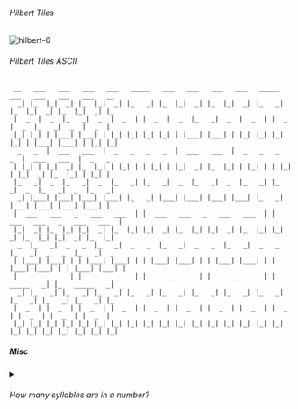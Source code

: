 <h6>Hilbert Tiles</h6>

![hilbert-6](https://github.com/barabo/barabo/assets/4342684/a7ae484f-d97f-4fd8-ad79-0c81ecf35439)

<h6>Hilbert Tiles ASCII</h6>

```
 __   ___   ___   ___   ___   _____   ___   ___   ___   ___   _____   ___   ___   ___   ___   __
  _| |_  |_|  _| |_  |_|  _| |_   _| |_  |_|  _| |_  |_|  _| |_   _| |_  |_|  _| |_  |_|  _| |_
 |  _  |  _  |_   _|  _  |  _  | |  _  |  _  |_   _|  _  |  _  | |  _  |  _  |_   _|  _  |  _  |
 |_| |_| | |___| |___| | |_| |_| |_| |_| | |___| |___| | |_| |_| |_| |_| | |___| |___| | |_| |_|
  _   _  |  ___   ___  |  _   _   _   _  |  ___   ___  |  _   _   _   _  |  ___   ___  |  _   _
 | |_| | |_|  _| |_  |_| | |_| | | |_| | |_|  _| |_  |_| | |_| | | |_| | |_|  _| |_  |_| | |_| |
 |_   _|  _  |_   _|  _  |_   _| |_   _|  _  |_   _|  _  |_   _| |_   _|  _  |_   _|  _  |_   _|
  _| |___| |___| |___| |___| |_   _| |___| |___| |___| |___| |_   _| |___| |___| |___| |___| |_
 |  ___   ___   _   ___   ___  | |  ___   ___   _   ___   ___  | |  ___   ___   _   ___   ___  |
 |_|  _| |_  |_| |_|  _| |_  |_| |_|  _| |_  |_| |_|  _| |_  |_| |_|  _| |_  |_| |_|  _| |_  |_|
  _  |_   _|  _   _  |_   _|  _   _  |_   _|  _   _  |_   _|  _   _  |_   _|  _   _  |_   _|  _
 | |___| |___| | | |___| |___| | | |___| |___| | | |___| |___| | | |___| |___| | | |___| |___| |
 |_   _____   _| |_   _____   _| |_   _____   _| |_   _____   _| |_   _____   _| |_   _____   _|
  _| |_   _| |_   _| |_   _| |_   _| |_   _| |_   _| |_   _| |_   _| |_   _| |_   _| |_   _| |_
 |  _  | |  _  | |  _  | |  _  | |  _  | |  _  | |  _  | |  _  | |  _  | |  _  | |  _  | |  _  |
 |_| |_| |_| |_| |_| |_| |_| |_| |_| |_| |_| |_| |_| |_| |_| |_| |_| |_| |_| |_| |_| |_| |_| |_|

```

<h5>Misc</h5>

<details>
 <summary><h6>How many syllables are in a number?</h6></summary>

This code currently only supports whole numbers up to 1 undecillian - maybe someday I'll solve it generally.

```python
def syllables(n):
    def exp_syllables(power):
        if power > 10:
            raise ValueError("1 undecillion and above are not supported!")
        # Assuming million, billion, and trillion are pronounced with two syllables,
        # while powers through decillion have three.
        return power < 4 and 2 or 3
    if n == 0:
        return 0
    if n in [1, 2, 3, 4, 5, 6, 8, 9, 10, 12]:
        return 1
    if n in [11, 17, 70]:
        return 3
    if n <= 20 or n in [30, 40, 50, 60, 80, 90]:
        return 2
    if n < 100:
        return syllables(10 * (n // 10)) + syllables(n % 10)
    if n < 1000:
        hundreds = n // 100
        return (hundreds == 7 and 4 or 3) + syllables(n - 100 * hundreds)
    
    exp = int(math.log10(n) // 3)  # thousands, millions, billions, ...
    power = int(math.pow(1000, exp))
    leftmost = n // power
    remainder = n - leftmost * power
    return syllables(leftmost) + exp_syllables(exp) + syllables(remainder)
```
 
</details>

<!--
**barabo/barabo** is a ✨ _special_ ✨ repository because its `README.md` (this file) appears on your GitHub profile.

Here are some ideas to get you started:

- 🔭 I’m currently working on ...
- 🌱 I’m currently learning ...
- 👯 I’m looking to collaborate on ...
- 🤔 I’m looking for help with ...
- 💬 Ask me about ...
- 📫 How to reach me: ...
- 😄 Pronouns: ...
- ⚡ Fun fact: ...
-->
